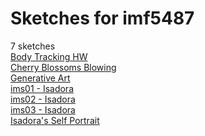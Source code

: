 # Sketches for imf5487
7 sketches  
[Body Tracking HW](https://editor.p5js.org/imf5487/sketches/6Mb6vROaW)<!-- 2024-04-09T00:13:02.849Z -->  
[Cherry Blossoms Blowing](https://editor.p5js.org/imf5487/sketches/zlitcRZVBS)<!-- 2024-04-08T21:37:47.291Z -->  
[Generative Art](https://editor.p5js.org/imf5487/sketches/MYwmZ15pW)<!-- 2024-04-14T23:23:06.071Z -->  
[ims01 - Isadora](https://editor.p5js.org/imf5487/sketches/cpZEbWnnf)<!-- 2024-04-09T13:28:34.800Z -->  
[ims02 - Isadora](https://editor.p5js.org/imf5487/sketches/9Y4-HpXAu)<!-- 2024-04-09T13:28:23.695Z -->  
[ims03 - Isadora](https://editor.p5js.org/imf5487/sketches/TGbYD1IF4)<!-- 2024-04-16T13:20:50.121Z -->  
[Isadora's Self Portrait](https://editor.p5js.org/imf5487/sketches/qEFzoML2q)<!-- 2024-03-31T20:01:57.867Z -->  